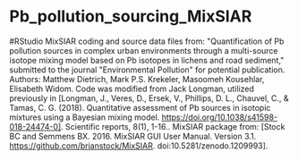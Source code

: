 # Pb_pollution_sourcing_MixSIAR
#RStudio MixSIAR coding and source data files from: "Quantification of Pb pollution sources in complex urban environments through a multi-source isotope mixing model based on Pb isotopes in lichens and road sediment," submitted to the journal "Environmental Pollution" for potential publication. Authors: Matthew Dietrich, Mark P.S. Krekeler, Masoomeh Kousehlar, Elisabeth Widom. Code was modified from Jack Longman, utilized previously in [Longman, J., Veres, D., Ersek, V., Phillips, D. L., Chauvel, C., & Tamas, C. G. (2018). Quantitative assessment of Pb sources in isotopic mixtures using a Bayesian mixing model. https://doi.org/10.1038/s41598-018-24474-0]. Scientific reports, 8(1), 1-16.. MixSIAR package from: [Stock BC and Semmens BX. 2016. MixSIAR GUI User Manual. Version 3.1. https://github.com/brianstock/MixSIAR. doi:10.5281/zenodo.1209993].
